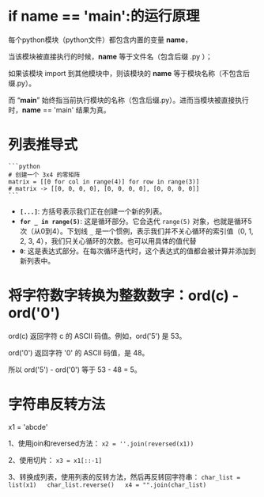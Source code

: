 # if __name__ == '__main__':的运行原理
每个python模块（python文件）都包含内置的变量 __name__，

当该模块被直接执行的时候，__name__ 等于文件名（包含后缀 .py ）；

如果该模块 import 到其他模块中，则该模块的 __name__ 等于模块名称（不包含后缀.py）。

而 “__main__” 始终指当前执行模块的名称（包含后缀.py）。进而当模块被直接执行时，__name__ == 'main' 结果为真。

# 列表推导式
    ```python
    # 创建一个 3x4 的零矩阵
    matrix = [[0 for col in range(4)] for row in range(3)]
    # matrix -> [[0, 0, 0, 0], [0, 0, 0, 0], [0, 0, 0, 0]]
    ```
*   **`[...]`**: 方括号表示我们正在创建一个新的列表。
*   **`for _ in range(5)`**: 这是循环部分。它会迭代 `range(5)` 对象，也就是循环5次（从0到4）。下划线 `_` 是一个惯例，表示我们并不关心循环的索引值（0, 1, 2, 3, 4），我们只关心循环的次数。也可以用具体的值代替
*   **`0`**: 这是表达式部分。在每次循环迭代时，这个表达式的值都会被计算并添加到新列表中。

# 将字符数字转换为整数数字：ord(c) - ord('0') 
ord(c) 返回字符 c 的 ASCII 码值。例如，ord('5') 是 53。

ord('0') 返回字符 '0' 的 ASCII 码值，是 48。

所以 ord('5') - ord('0') 等于 53 - 48 = 5。

# 字符串反转方法
x1 = 'abcde'

1、使用join和reversed方法：
    ```x2 = ''.join(reversed(x1))```

2、使用切片：
    ```x3 = x1[::-1]```

3、转换成列表，使用列表的反转方法，然后再反转回字符串：
    ```
    char_list = list(x1)  
    char_list.reverse()  
    x4 = "".join(char_list)
    ```




